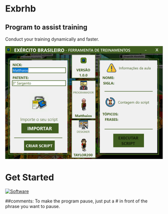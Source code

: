 # Exbrhb
## Program to assist training
Conduct your training dynamically and faster.

![Home Page](https://github.com/matthaiosalves/exbrhb/blob/main/Capturar.PNG)

# Get Started

[![Software](http://img.youtube.com/vi/2jmM95mz2js/0.jpg)](http://www.youtube.com/watch?v=2jmM95mz2js "Software")

##comments: To make the program pause, just put a # in front of the phrase you want to pause.
